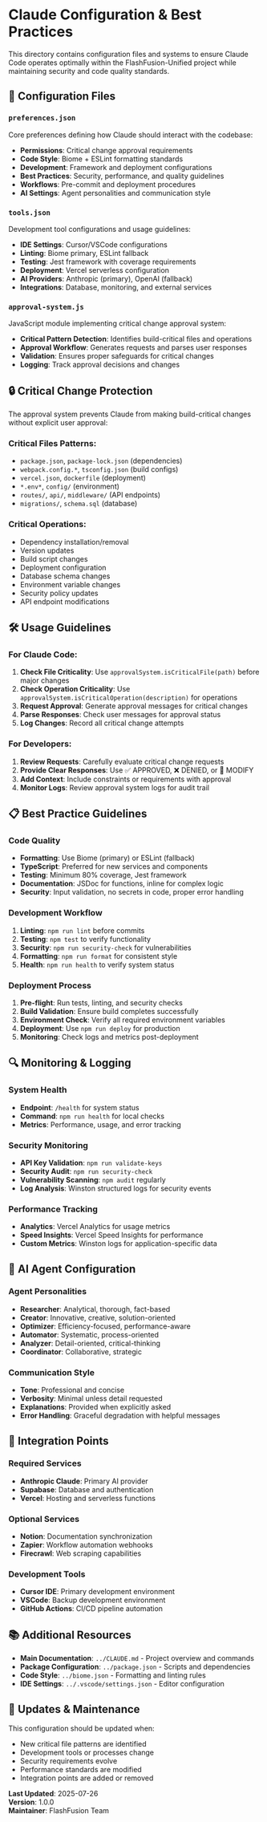 # Claude Configuration & Best Practices

This directory contains configuration files and systems to ensure Claude Code operates optimally within the FlashFusion-Unified project while maintaining security and code quality standards.

## 📁 Configuration Files

### `preferences.json`
Core preferences defining how Claude should interact with the codebase:
- **Permissions**: Critical change approval requirements
- **Code Style**: Biome + ESLint formatting standards  
- **Development**: Framework and deployment configurations
- **Best Practices**: Security, performance, and quality guidelines
- **Workflows**: Pre-commit and deployment procedures
- **AI Settings**: Agent personalities and communication style

### `tools.json` 
Development tool configurations and usage guidelines:
- **IDE Settings**: Cursor/VSCode configurations
- **Linting**: Biome primary, ESLint fallback
- **Testing**: Jest framework with coverage requirements
- **Deployment**: Vercel serverless configuration
- **AI Providers**: Anthropic (primary), OpenAI (fallback)
- **Integrations**: Database, monitoring, and external services

### `approval-system.js`
JavaScript module implementing critical change approval system:
- **Critical Pattern Detection**: Identifies build-critical files and operations
- **Approval Workflow**: Generates requests and parses user responses
- **Validation**: Ensures proper safeguards for critical changes
- **Logging**: Track approval decisions and changes

## 🔒 Critical Change Protection

The approval system prevents Claude from making build-critical changes without explicit user approval:

### Critical Files Patterns:
- `package.json`, `package-lock.json` (dependencies)
- `webpack.config.*`, `tsconfig.json` (build configs)  
- `vercel.json`, `dockerfile` (deployment)
- `*.env*`, `config/` (environment)
- `routes/`, `api/`, `middleware/` (API endpoints)
- `migrations/`, `schema.sql` (database)

### Critical Operations:
- Dependency installation/removal
- Version updates
- Build script changes
- Deployment configuration
- Database schema changes
- Environment variable changes
- Security policy updates
- API endpoint modifications

## 🛠️ Usage Guidelines

### For Claude Code:
1. **Check File Criticality**: Use `approvalSystem.isCriticalFile(path)` before major changes
2. **Check Operation Criticality**: Use `approvalSystem.isCriticalOperation(description)` for operations
3. **Request Approval**: Generate approval messages for critical changes
4. **Parse Responses**: Check user messages for approval status
5. **Log Changes**: Record all critical change attempts

### For Developers:
1. **Review Requests**: Carefully evaluate critical change requests
2. **Provide Clear Responses**: Use ✅ APPROVED, ❌ DENIED, or 🔄 MODIFY
3. **Add Context**: Include constraints or requirements with approval
4. **Monitor Logs**: Review approval system logs for audit trail

## 📋 Best Practice Guidelines

### Code Quality
- **Formatting**: Use Biome (primary) or ESLint (fallback) 
- **TypeScript**: Preferred for new services and components
- **Testing**: Minimum 80% coverage, Jest framework
- **Documentation**: JSDoc for functions, inline for complex logic
- **Security**: Input validation, no secrets in code, proper error handling

### Development Workflow
1. **Linting**: `npm run lint` before commits
2. **Testing**: `npm test` to verify functionality  
3. **Security**: `npm run security-check` for vulnerabilities
4. **Formatting**: `npm run format` for consistent style
5. **Health**: `npm run health` to verify system status

### Deployment Process
1. **Pre-flight**: Run tests, linting, and security checks
2. **Build Validation**: Ensure build completes successfully
3. **Environment Check**: Verify all required environment variables
4. **Deployment**: Use `npm run deploy` for production
5. **Monitoring**: Check logs and metrics post-deployment

## 🔍 Monitoring & Logging

### System Health
- **Endpoint**: `/health` for system status
- **Command**: `npm run health` for local checks
- **Metrics**: Performance, usage, and error tracking

### Security Monitoring  
- **API Key Validation**: `npm run validate-keys`
- **Security Audit**: `npm run security-check`
- **Vulnerability Scanning**: `npm audit` regularly
- **Log Analysis**: Winston structured logs for security events

### Performance Tracking
- **Analytics**: Vercel Analytics for usage metrics
- **Speed Insights**: Vercel Speed Insights for performance
- **Custom Metrics**: Winston logs for application-specific data

## 🤖 AI Agent Configuration

### Agent Personalities
- **Researcher**: Analytical, thorough, fact-based
- **Creator**: Innovative, creative, solution-oriented
- **Optimizer**: Efficiency-focused, performance-aware  
- **Automator**: Systematic, process-oriented
- **Analyzer**: Detail-oriented, critical-thinking
- **Coordinator**: Collaborative, strategic

### Communication Style
- **Tone**: Professional and concise
- **Verbosity**: Minimal unless detail requested
- **Explanations**: Provided when explicitly asked
- **Error Handling**: Graceful degradation with helpful messages

## 🔗 Integration Points

### Required Services
- **Anthropic Claude**: Primary AI provider
- **Supabase**: Database and authentication
- **Vercel**: Hosting and serverless functions

### Optional Services  
- **Notion**: Documentation synchronization
- **Zapier**: Workflow automation webhooks
- **Firecrawl**: Web scraping capabilities

### Development Tools
- **Cursor IDE**: Primary development environment
- **VSCode**: Backup development environment  
- **GitHub Actions**: CI/CD pipeline automation

## 📚 Additional Resources

- **Main Documentation**: `../CLAUDE.md` - Project overview and commands
- **Package Configuration**: `../package.json` - Scripts and dependencies
- **Code Style**: `../biome.json` - Formatting and linting rules
- **IDE Settings**: `../.vscode/settings.json` - Editor configuration

## 🔄 Updates & Maintenance

This configuration should be updated when:
- New critical file patterns are identified
- Development tools or processes change
- Security requirements evolve
- Performance standards are modified
- Integration points are added or removed

**Last Updated**: 2025-07-26  
**Version**: 1.0.0  
**Maintainer**: FlashFusion Team
